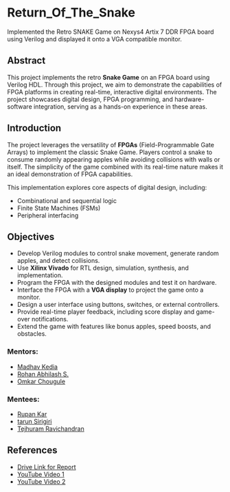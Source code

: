 # Return_Of_The_Snake
Implemented the Retro SNAKE Game on Nexys4 Artix 7 DDR FPGA board using Verilog and displayed it onto a VGA compatible monitor.

## Abstract
This project implements the retro **Snake Game** on an FPGA board using Verilog HDL. Through this project, we aim to demonstrate the capabilities of FPGA platforms in creating real-time, interactive digital environments. The project showcases digital design, FPGA programming, and hardware-software integration, serving as a hands-on experience in these areas.

## Introduction
The project leverages the versatility of **FPGAs** (Field-Programmable Gate Arrays) to implement the classic Snake Game. Players control a snake to consume randomly appearing apples while avoiding collisions with walls or itself. The simplicity of the game combined with its real-time nature makes it an ideal demonstration of FPGA capabilities.

This implementation explores core aspects of digital design, including:
- Combinational and sequential logic
- Finite State Machines (FSMs)
- Peripheral interfacing

## Objectives
- Develop Verilog modules to control snake movement, generate random apples, and detect collisions.
- Use **Xilinx Vivado** for RTL design, simulation, synthesis, and implementation.
- Program the FPGA with the designed modules and test it on hardware.
- Interface the FPGA with a **VGA display** to project the game onto a monitor.
- Design a user interface using buttons, switches, or external controllers.
- Provide real-time player feedback, including score display and game-over notifications.
- Extend the game with features like bonus apples, speed boosts, and obstacles.


### Mentors:
- [Madhav Kedia](https://github.com/madhavkedia018)
- [Rohan Abhilash S.](https://github.com/Rohan-Abhilash)
- [Omkar Chougule](https://github.com/Omkar-9545)


### Mentees:
- [Rupan Kar](https://github.com/Rupan9036)
- [tarun Sirigiri](https://github.com/Tarun-Sirigiri)
- [Tejhuram Ravichandran](https://github.com/TejhuramRavichandran)

## References
- [Drive Link for Report](https://drive.google.com/file/d/1cGgnBA8dDdktOeK71ILNqDV473CABYY8/view?usp=drivesdk)
- [YouTube Video 1](https://youtu.be/fJycFrYZnUM?feature=shared)
- [YouTube Video 2](https://youtu.be/yVLQgiavj5I?feature=shared)

